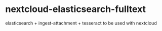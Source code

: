 # nextcloud-elasticsearch-fulltext
elasticsearch + ingest-attachment + tesseract to be used with nextcloud
